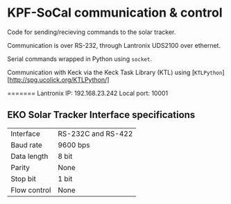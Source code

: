 # KPF-SoCal communication & control

Code for sending/recieving commands to the solar tracker.

Communication is over RS-232, through Lantronix UDS2100 over ethernet.

Serial commands wrapped in Python using `socket`.

Communication with Keck via the Keck Task Library (KTL) using [`KTLPython`][http://spg.ucolick.org/KTLPython/]

=======
Lantronix IP: 192.168.23.242
Local port: 10001

## EKO Solar Tracker Interface specifications

|                |                     |
|:---------------|:--------------------|
|Interface       | RS-232C and RS-422  |
|Baud rate       | 9600 bps            |
|Data length     | 8 bit               |
|Parity          | None                |
|Stop bit        | 1 bit               |
|Flow control    | None                |
